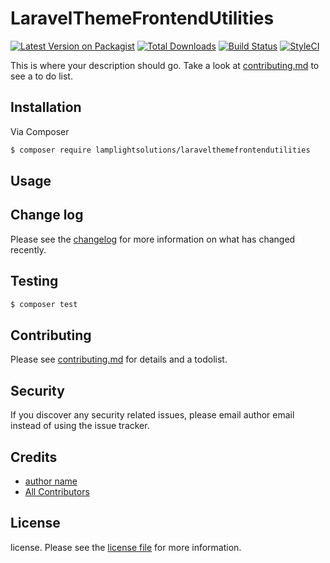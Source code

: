 # LaravelThemeFrontendUtilities

[![Latest Version on Packagist][ico-version]][link-packagist]
[![Total Downloads][ico-downloads]][link-downloads]
[![Build Status][ico-travis]][link-travis]
[![StyleCI][ico-styleci]][link-styleci]

This is where your description should go. Take a look at [contributing.md](contributing.md) to see a to do list.

## Installation

Via Composer

``` bash
$ composer require lamplightsolutions/laravelthemefrontendutilities
```

## Usage

## Change log

Please see the [changelog](changelog.md) for more information on what has changed recently.

## Testing

``` bash
$ composer test
```

## Contributing

Please see [contributing.md](contributing.md) for details and a todolist.

## Security

If you discover any security related issues, please email author email instead of using the issue tracker.

## Credits

- [author name][link-author]
- [All Contributors][link-contributors]

## License

license. Please see the [license file](license.md) for more information.

[ico-version]: https://img.shields.io/packagist/v/lamplightsolutions/laravelthemefrontendutilities.svg?style=flat-square
[ico-downloads]: https://img.shields.io/packagist/dt/lamplightsolutions/laravelthemefrontendutilities.svg?style=flat-square
[ico-travis]: https://img.shields.io/travis/lamplightsolutions/laravelthemefrontendutilities/master.svg?style=flat-square
[ico-styleci]: https://styleci.io/repos/12345678/shield

[link-packagist]: https://packagist.org/packages/lamplightsolutions/laravelthemefrontendutilities
[link-downloads]: https://packagist.org/packages/lamplightsolutions/laravelthemefrontendutilities
[link-travis]: https://travis-ci.org/lamplightsolutions/laravelthemefrontendutilities
[link-styleci]: https://styleci.io/repos/12345678
[link-author]: https://github.com/lamplightsolutions
[link-contributors]: ../../contributors]